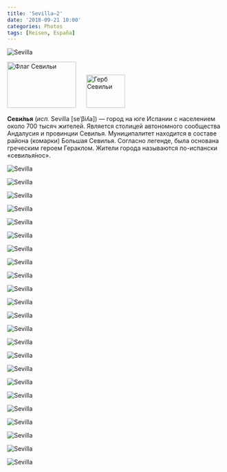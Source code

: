 ```yaml
---
title: 'Sevilla–2'
date: '2018-09-21 10:00'
categories: Photos
tags: [Reisen, España]
---
```


<div class='preview'><img src='{{urls.media}}/SevillaOK.jpg' alt='Sevilla'></div>

<img alt="Флаг Севильи" src="//upload.wikimedia.org/wikipedia/commons/thumb/8/8f/Flag_of_Sevilla%2C_Spain.svg/160px-Flag_of_Sevilla%2C_Spain.svg.png" width="160" height="107" class="thumbborder" srcset="//upload.wikimedia.org/wikipedia/commons/thumb/8/8f/Flag_of_Sevilla%2C_Spain.svg/240px-Flag_of_Sevilla%2C_Spain.svg.png 1.5x, //upload.wikimedia.org/wikipedia/commons/thumb/8/8f/Flag_of_Sevilla%2C_Spain.svg/320px-Flag_of_Sevilla%2C_Spain.svg.png 2x" data-file-width="750" data-file-height="500">      <img alt="Герб Севильи" src="//upload.wikimedia.org/wikipedia/commons/thumb/4/43/Coat_of_Arms_of_Seville.svg/90px-Coat_of_Arms_of_Seville.svg.png" width="90" height="77" srcset="//upload.wikimedia.org/wikipedia/commons/thumb/4/43/Coat_of_Arms_of_Seville.svg/135px-Coat_of_Arms_of_Seville.svg.png 1.5x, //upload.wikimedia.org/wikipedia/commons/thumb/4/43/Coat_of_Arms_of_Seville.svg/180px-Coat_of_Arms_of_Seville.svg.png 2x" data-file-width="1212" data-file-height="1042">

**Севи́лья** (_исп._ Sevilla [seˈβiʎa]) — город на юге Испании с населением около 700 тысяч жителей. Является столицей автономного сообщества Андалусия и провинции Севилья. Муниципалитет находится в составе района (комарки) Большая Севилья. Согласно легенде, была основана греческим героем Гераклом. Жители города называются по-испански «севилья́нос».

<a id='8eec235c55cb91e4de505630b315f648-800'></a>![Sevilla]({{urls.media}}/8eec235c55cb91e4de505630b315f648-800.jpg 'Арена для корриды, это же Севилья!')

<a id='d072daf945d181159a8317a3d5d7a373-800'></a>![Sevilla]({{urls.media}}/d072daf945d181159a8317a3d5d7a373-800.jpg 'Железнодорожный вокзал на берегу Гвадалквивира, ныне превращенный в ярмарку.')

<a id='e69dea565fecc8da57c375b4ea8c6468-800'></a>![Sevilla]({{urls.media}}/e69dea565fecc8da57c375b4ea8c6468-800.jpg 'Дом 16. Уличная табличка.')

<a id='5ac262222ef6777460448c183462a23c-800'></a>![Sevilla]({{urls.media}}/5ac262222ef6777460448c183462a23c-800.jpg 'Меню мясной лавки.')

<a id='53a026918228946243881429fcbc6908-800'></a>![Sevilla]({{urls.media}}/53a026918228946243881429fcbc6908-800.jpg 'Собор.')

<a id='1043e3a089e0c67f678fccb4be1f043f-800'></a>![Sevilla]({{urls.media}}/1043e3a089e0c67f678fccb4be1f043f-800.jpg 'Табличка старинной улицы плетения. Не спрашивайте.')

<a id='1d5941d2efb153daf0fc7c20f1cb8a04-800'></a>![Sevilla]({{urls.media}}/1d5941d2efb153daf0fc7c20f1cb8a04-800.jpg 'Дом Педро Ролдана.')

<a id='cc50601aaa3b542aee222afd3cfd0007-800'></a>![Sevilla]({{urls.media}}/cc50601aaa3b542aee222afd3cfd0007-800.jpg 'Башенка.')

<a id='cde3b9575d7087c0b98a8efdbf514e2c-800'></a>![Sevilla]({{urls.media}}/cde3b9575d7087c0b98a8efdbf514e2c-800.jpg 'Гусман — хороший!')

<a id='71ddcd8de1e374a081e653b15f2d31c7-800'></a>![Sevilla]({{urls.media}}/71ddcd8de1e374a081e653b15f2d31c7-800.jpg 'Парковка карет на площади перед собором.')

<a id='7362c81baeb6530ecd2535a950249389-800'></a>![Sevilla]({{urls.media}}/7362c81baeb6530ecd2535a950249389-800.jpg 'Сервантес тут был, много чего учредил.')

<a id='6e1088f04b7d6318f3b662acbfcdcb4b-800'></a>![Sevilla]({{urls.media}}/6e1088f04b7d6318f3b662acbfcdcb4b-800.jpg 'Люк с гербом города. No-madeja-do ≡ No me ha dejado.')

<a id='dd66668647850e02ddf85e99b29b8a4f-800'></a>![Sevilla]({{urls.media}}/dd66668647850e02ddf85e99b29b8a4f-800.jpg 'Парадная, или подъезд?')

<a id='1ef7d2dc5e45d4183753ba81eda28059-800'></a>![Sevilla]({{urls.media}}/1ef7d2dc5e45d4183753ba81eda28059-800.jpg 'С 10 до 22 опасайся человека с отбойным молотком в правой руке.')

<a id='3cdabcb3cc4de53f67bad10a9743bed6-800'></a>![Sevilla]({{urls.media}}/3cdabcb3cc4de53f67bad10a9743bed6-800.jpg 'Тишина.')

<a id='b64fb5bd08362036f5877bd0738011a7-800'></a>![Sevilla]({{urls.media}}/b64fb5bd08362036f5877bd0738011a7-800.jpg 'Улидко.')

<a id='8c9aa5184d4908b08e4a9248abeadba4-800'></a>![Sevilla]({{urls.media}}/8c9aa5184d4908b08e4a9248abeadba4-800.jpg 'Типичная для здешних мест архитектура.')

<a id='2522db1ba0935d9e754503331d1941ef-800'></a>![Sevilla]({{urls.media}}/2522db1ba0935d9e754503331d1941ef-800.jpg 'Эркер.')

<a id='9dc2922017e12a067c696c4708b18a4c-800'></a>![Sevilla]({{urls.media}}/9dc2922017e12a067c696c4708b18a4c-800.jpg 'Жилые кварталы.')

<a id='0393d4498d0457e194de07f2751c8cca-800'></a>![Sevilla]({{urls.media}}/0393d4498d0457e194de07f2751c8cca-800.jpg 'Домик с балконами.')

<a id='d9c227e6250fac57efb825dd06190b4a-800'></a>![Sevilla]({{urls.media}}/d9c227e6250fac57efb825dd06190b4a-800.jpg 'Еще дома.')

<a id='b802f0e7bea6875a72f2186398e07616-800'></a>![Sevilla]({{urls.media}}/b802f0e7bea6875a72f2186398e07616-800.jpg 'Плошадь перед мэрией.')

<a id='75c14dc8ee221c66c74598761cfdca7e-800'></a>![Sevilla]({{urls.media}}/75c14dc8ee221c66c74598761cfdca7e-800.jpg 'Храм.')
